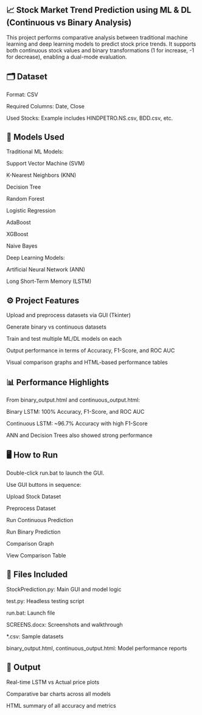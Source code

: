 ## 📈 Stock Market Trend Prediction using ML & DL (Continuous vs Binary Analysis)
This project performs comparative analysis between traditional machine learning and deep learning models to predict stock price trends. It supports both continuous stock values and binary transformations (1 for increase, -1 for decrease), enabling a dual-mode evaluation.

## 🗂 Dataset
Format: CSV

Required Columns: Date, Close

Used Stocks: Example includes HINDPETRO.NS.csv, BDD.csv, etc.

## 🧠 Models Used
Traditional ML Models:

Support Vector Machine (SVM)

K-Nearest Neighbors (KNN)

Decision Tree

Random Forest

Logistic Regression

AdaBoost

XGBoost

Naive Bayes

Deep Learning Models:

Artificial Neural Network (ANN)

Long Short-Term Memory (LSTM)

## ⚙️ Project Features
Upload and preprocess datasets via GUI (Tkinter)

Generate binary vs continuous datasets

Train and test multiple ML/DL models on each

Output performance in terms of Accuracy, F1-Score, and ROC AUC

Visual comparison graphs and HTML-based performance tables

## 📊 Performance Highlights
From binary_output.html and continuous_output.html:

Binary LSTM: 100% Accuracy, F1-Score, and ROC AUC

Continuous LSTM: ~96.7% Accuracy with high F1-Score

ANN and Decision Trees also showed strong performance

## 🖥 How to Run
Double-click run.bat to launch the GUI.

Use GUI buttons in sequence:

Upload Stock Dataset

Preprocess Dataset

Run Continuous Prediction

Run Binary Prediction

Comparison Graph

View Comparison Table

## 📁 Files Included
StockPrediction.py: Main GUI and model logic

test.py: Headless testing script

run.bat: Launch file

SCREENS.docx: Screenshots and walkthrough

*.csv: Sample datasets

binary_output.html, continuous_output.html: Model performance reports

## 🧪 Output
Real-time LSTM vs Actual price plots

Comparative bar charts across all models

HTML summary of all accuracy and metrics
